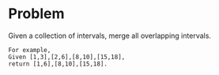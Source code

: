 Problem
===
Given a collection of intervals, merge all overlapping intervals.

	For example,
	Given [1,3],[2,6],[8,10],[15,18],
	return [1,6],[8,10],[15,18].
